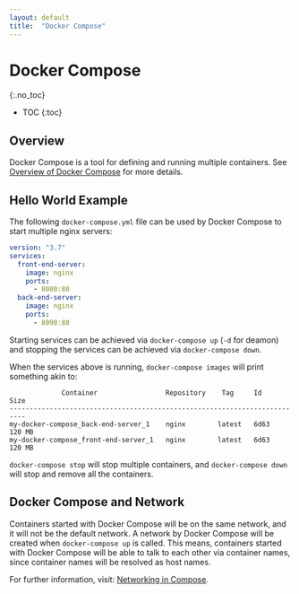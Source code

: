 ```yaml
---
layout: default
title:  "Docker Compose"
---
```


# Docker Compose
{:.no_toc}

* TOC
{:toc}

## Overview
Docker Compose is a tool for defining and running multiple containers. See [Overview of Docker Compose](https://docs.docker.com/compose/) for more details.

## Hello World Example
The following `docker-compose.yml` file can be used by Docker Compose to start multiple nginx servers:

```yml
version: "3.7"
services:
  front-end-server:
    image: nginx
    ports:
      - 8080:80
  back-end-server:
    image: nginx
    ports:
      - 8090:80
```

Starting services can be achieved via `docker-compose up` (`-d` for deamon) and stopping the services can be achieved via `docker-compose down`.

When the services above is running, `docker-compose images` will print something akin to:

```plaintext
             Container                 Repository    Tag     Id      Size 
--------------------------------------------------------------------------
my-docker-compose_back-end-server_1    nginx        latest   6d63   120 MB
my-docker-compose_front-end-server_1   nginx        latest   6d63   120 MB

```

`docker-compose stop` will stop multiple containers, and `docker-compose down` will stop and remove all the containers.

## Docker Compose and Network
Containers started with Docker Compose will be on the same network, and it will not be the default network. A network by Docker Compose will be created when `docker-compose up` is called. This means, containers started with Docker Compose will be able to talk to each other via container names, since container names will be resolved as host names.

For further information, visit: [Networking in Compose](https://docs.docker.com/compose/networking/).